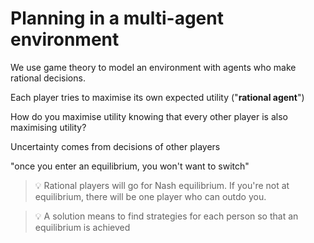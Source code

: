 # Planning in a multi-agent environment

We use game theory to model an environment with agents who make rational decisions.

Each player tries to maximise its own expected utility ("**rational agent**")

How do you maximise utility knowing that every other player is also maximising utility?

Uncertainty comes from decisions of other players

"once you enter an equilibrium, you won't want to switch"

> 💡 Rational players will go for Nash equilibrium. If you're not at equilibrium, there will be one player who can outdo you.

> 💡 A solution means to find strategies for each person so that an equilibrium is achieved
